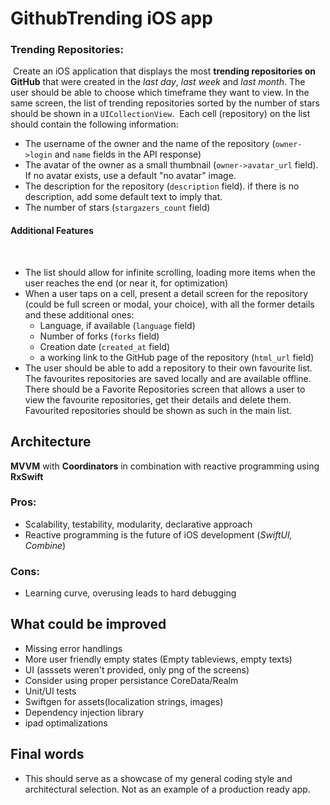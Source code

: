# GithubTrending iOS app
### Trending Repositories:
​
Create an iOS application that displays the most **trending repositories on GitHub** that were created in the _last day_, _last week_ and _last month_. The user should be able to choose which timeframe they want to view. In the same screen, the list of trending repositories sorted by the number of stars should be shown in a `UICollectionView`.
​
Each cell (repository) on the list should contain the following information:
​
* The username of the owner and the name of the repository (`owner->login` and `name` fields in the API response)
* The avatar of the owner as a small thumbnail (`owner->avatar_url` field). If no avatar exists, use a default "no avatar" image.
* The description for the repository (`description` field). if there is no description, add some default text to imply that.
* The number of stars (`stargazers_count` field)
​
#### Additional Features
​
* The list should allow for infinite scrolling, loading more items when the user reaches the end (or near it, for optimization)
* When a user taps on a cell, present a detail screen for the repository (could be full screen or modal, your choice), with all the former details and these additional ones:
    * Language, if available (`language` field)
    * Number of forks (`forks` field)
    * Creation date (`created_at` field)
    * a working link to the GitHub page of the repository (`html_url` field)
* The user should be able to add a repository to their own favourite list. The favourites repositories are saved locally and are available offline. There should be a Favorite Repositories screen that allows a user to view the favourite repositories, get their details and delete them. Favourited repositories should be shown as such in the main list.

## Architecture
**MVVM** with **Coordinators** in combination with reactive programming using **RxSwift**

### Pros:
- Scalability, testability, modularity, declarative approach
- Reactive programming is the future of iOS development (*SwiftUI, Combine*)
### Cons:
- Learning curve, overusing leads to hard debugging

## What could be improved
 - Missing error handlings
 - More user friendly empty states (Empty tableviews, empty texts)
 - UI (asssets weren't provided, only png of the screens)
 - Consider using proper persistance CoreData/Realm
 - Unit/UI tests
 - Swiftgen for assets(localization strings, images)
 - Dependency injection library
 - ipad optimalizations

## Final words
- This should serve as a showcase of my general coding style and architectural selection. Not as an example of a production ready app.
